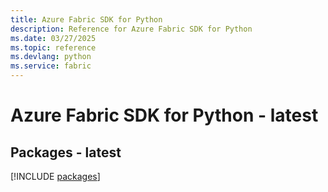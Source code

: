 ```yaml
---
title: Azure Fabric SDK for Python
description: Reference for Azure Fabric SDK for Python
ms.date: 03/27/2025
ms.topic: reference
ms.devlang: python
ms.service: fabric
---
```

# Azure Fabric SDK for Python - latest
## Packages - latest
[!INCLUDE [packages](fabric-index.md)]